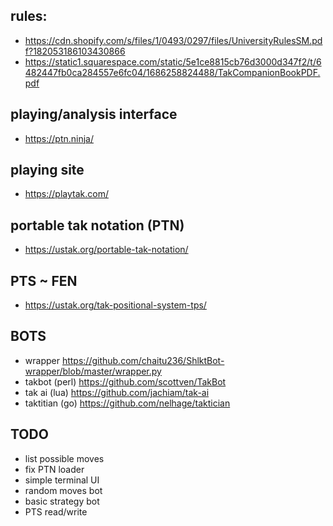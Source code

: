 ## rules: 
- https://cdn.shopify.com/s/files/1/0493/0297/files/UniversityRulesSM.pdf?182053186103430866
- https://static1.squarespace.com/static/5e1ce8815cb76d3000d347f2/t/6482447fb0ca284557e6fc04/1686258824488/TakCompanionBookPDF.pdf

## playing/analysis interface
- https://ptn.ninja/

## playing site
- https://playtak.com/

## portable tak notation (PTN)
- https://ustak.org/portable-tak-notation/

## PTS ~ FEN
- https://ustak.org/tak-positional-system-tps/

## BOTS
- wrapper https://github.com/chaitu236/ShlktBot-wrapper/blob/master/wrapper.py
- takbot (perl) https://github.com/scottven/TakBot
- tak ai (lua) https://github.com/jachiam/tak-ai
- taktitian (go) https://github.com/nelhage/taktician

## TODO

- list possible moves
- fix PTN loader
- simple terminal UI
- random moves bot
- basic strategy bot
- PTS read/write
